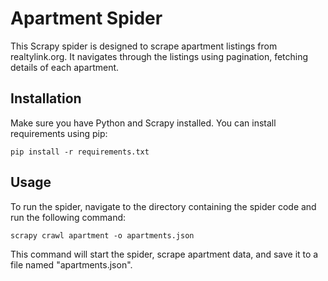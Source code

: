 # Apartment Spider

This Scrapy spider is designed to scrape apartment listings from realtylink.org.
It navigates through the listings using pagination, fetching details of each apartment.

## Installation

Make sure you have Python and Scrapy installed. You can install requirements using pip:

`pip install -r requirements.txt`


## Usage

To run the spider, navigate to the directory containing the spider code and run the following command:

`scrapy crawl apartment -o apartments.json`

This command will start the spider, scrape apartment data, and save it to a file named "apartments.json".